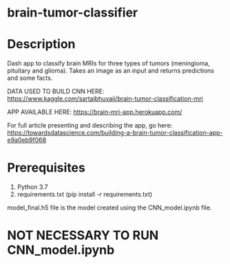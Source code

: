 # brain-tumor-classifier

# Description 

Dash app to classify brain MRIs for three types of tumors (meningioma, pituitary and glioma). Takes an image as an input and returns predictions and some facts. 

DATA USED TO BUILD CNN HERE: https://www.kaggle.com/sartajbhuvaji/brain-tumor-classification-mri

APP AVAILABLE HERE:  https://brain-mri-app.herokuapp.com/ 

For full article presenting and describing the app, go here: https://towardsdatascience.com/building-a-brain-tumor-classification-app-e9a0eb9f068

# Prerequisites

1. Python 3.7
2. requirements.txt (pip install -r requirements.txt)

model_final.h5 file is the model created using the CNN_model.ipynb file. 

# NOT NECESSARY TO RUN CNN_model.ipynb
